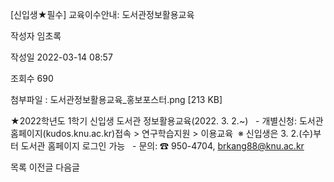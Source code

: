 [신입생★필수] 교육이수안내: 도서관정보활용교육



작성자
임초록


작성일
2022-03-14 08:57


조회수
690


첨부파일 : 도서관정보활용교육\_홍보포스터.png [213 KB]


﻿﻿﻿﻿﻿﻿★2022학년도 1학기 신입생 도서관 정보활용교육(2022. 3. 2.~)   - 개별신청: 도서관 홈페이지(kudos.knu.ac.kr)접속 > 연구학습지원 > 이용교육  ※ 신입생은 3. 2.(수)부터 도서관 홈페이지 로그인 가능   - 문의: ☎ 950-4704, brkang88@knu.ac.kr﻿





목록
이전글
다음글




